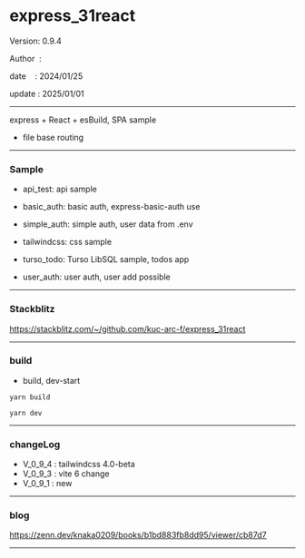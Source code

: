 ﻿# express_31react

 Version: 0.9.4

 Author  :

 date    : 2024/01/25

 update : 2025/01/01

***

express + React + esBuild, SPA sample

* file base routing

***
### Sample

* api_test: api sample

* basic_auth: basic auth,  express-basic-auth use

* simple_auth: simple auth, user data from .env 

* tailwindcss: css sample

* turso_todo: Turso LibSQL sample, todos app

* user_auth: user auth, user add possible

***
### Stackblitz

https://stackblitz.com/~/github.com/kuc-arc-f/express_31react


***
### build

* build, dev-start

```
yarn build

yarn dev
```

***
### changeLog

* V_0_9_4 : tailwindcss 4.0-beta
* V_0_9_3 : vite 6 change
* V_0_9_1 : new

***
### blog

https://zenn.dev/knaka0209/books/b1bd883fb8dd95/viewer/cb87d7

***

